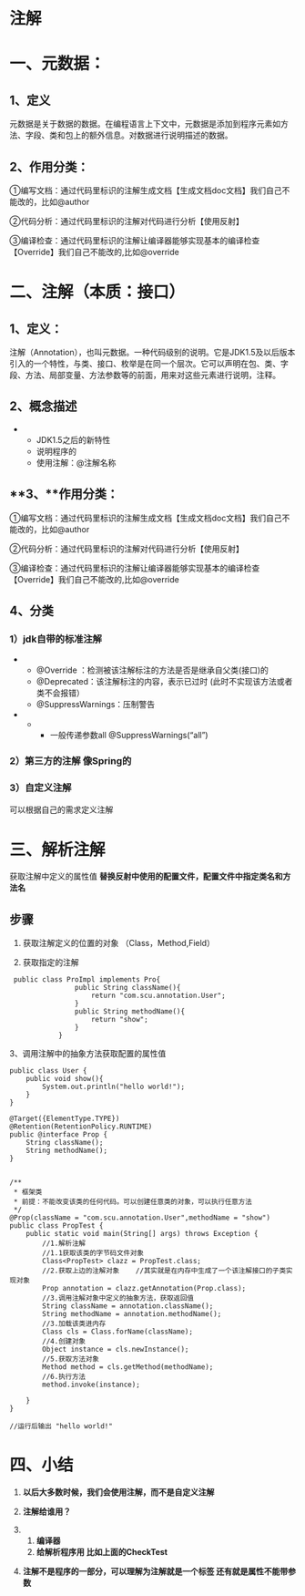 # **注解**

# **一、元数据：**

## **1、定义**

元数据是关于数据的数据。在编程语言上下文中，元数据是添加到程序元素如方法、字段、类和包上的额外信息。对数据进行说明描述的数据。

## **2、作用分类：**

①编写文档：通过代码里标识的注解生成文档【生成文档doc文档】我们自己不能改的，比如@author

②代码分析：通过代码里标识的注解对代码进行分析【使用反射】

③编译检查：通过代码里标识的注解让编译器能够实现基本的编译检查【Override】我们自己不能改的,比如@override

# **二、注解（本质：接口）**

## **1、定义：**

注解（Annotation），也叫元数据。一种代码级别的说明。它是JDK1.5及以后版本引入的一个特性，与类、接口、枚举是在同一个层次。它可以声明在包、类、字段、方法、局部变量、方法参数等的前面，用来对这些元素进行说明，注释。

## **2、概念描述**

- - JDK1.5之后的新特性
  - 说明程序的
  - 使用注解：@注解名称

## **3、****作用分类：**

①编写文档：通过代码里标识的注解生成文档【生成文档doc文档】我们自己不能改的，比如@author

②代码分析：通过代码里标识的注解对代码进行分析【使用反射】

③编译检查：通过代码里标识的注解让编译器能够实现基本的编译检查【Override】我们自己不能改的,比如@override

## **4、分类**

### **1）jdk自带的标准注解**

- - @Override ：检测被该注解标注的方法是否是继承自父类(接口)的
  - @Deprecated：该注解标注的内容，表示已过时     (此时不实现该方法或者类不会报错）
  - @SuppressWarnings：压制警告		

- - - 一般传递参数all @SuppressWarnings(“all”)

### **2）第三方的注解   像Spring的**

### **3）自定义注解**

可以根据自己的需求定义注解





# **三、解析注解**

获取注解中定义的属性值 **替换反射中使用的配置文件，配置文件中指定类名和方法名**

## **步骤**

1. 获取注解定义的位置的对象 （Class，Method,Field）

2. 获取指定的注解     

```
 public class ProImpl implements Pro{
                public String className(){
                    return "com.scu.annotation.User";
                }
                public String methodName(){
                    return "show";
                }
            }
```

3、调用注解中的抽象方法获取配置的属性值

```
public class User {
    public void show(){
        System.out.println("hello world!");
    }
}

@Target({ElementType.TYPE})
@Retention(RetentionPolicy.RUNTIME)
public @interface Prop {
    String className();
    String methodName();
}


/**
 * 框架类
 * 前提：不能改变该类的任何代码。可以创建任意类的对象，可以执行任意方法
 */
@Prop(className = "com.scu.annotation.User",methodName = "show")
public class PropTest {
    public static void main(String[] args) throws Exception {
        //1.解析注解
        //1.1获取该类的字节码文件对象
        Class<PropTest> clazz = PropTest.class;
        //2.获取上边的注解对象    //其实就是在内存中生成了一个该注解接口的子类实现对象
        Prop annotation = clazz.getAnnotation(Prop.class);
        //3.调用注解对象中定义的抽象方法，获取返回值
        String className = annotation.className();
        String methodName = annotation.methodName();
        //3.加载该类进内存
        Class cls = Class.forName(className);
        //4.创建对象
        Object instance = cls.newInstance();
        //5.获取方法对象
        Method method = cls.getMethod(methodName);
        //6.执行方法
        method.invoke(instance);

    }
}

//运行后输出 "hello world!"
```





# **四、小结**

1. **以后大多数时候，我们会使用注解，而不是自定义注解**

2. **注解给谁用？**

3. 1. **编译器**
   2. **给解析程序用 比如上面的CheckTest**

4. **注解不是程序的一部分，可以理解为注解就是一个标签 还有就是属性不能带参数**